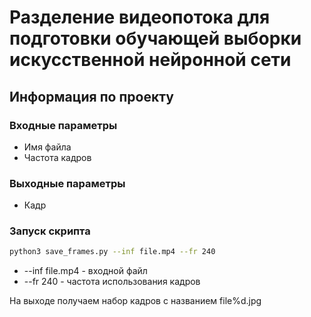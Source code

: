 # Разделение видеопотока для подготовки обучающей выборки искусственной нейронной сети

## Информация по проекту
### Входные параметры

* Имя файла
* Частота кадров

### Выходные параметры
* Кадр

### Запуск скрипта 

```bash
python3 save_frames.py --inf file.mp4 --fr 240
```

* --inf file.mp4 - входной файл
* --fr 240 - частота использования кадров

На выходе получаем набор кадров с названием file%d.jpg

